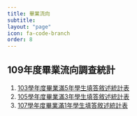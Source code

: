 ```yaml
---
title: 畢業流向
subtitle: 
layout: "page"
icon: fa-code-branch
order: 8
---
```


## 109年度畢業流向調查統計

1. [103學年度畢業滿5年學生填答敘述統計表](download/社發系103畢(畢業五年).pdf)
2. [105學年度畢業滿3年學生填答敘述統計表](download/社發系105畢(畢業三年).pdf)
3. [107學年度畢業滿1年學生填答敘述統計表](download/社發系107畢(畢業一年).pdf)
